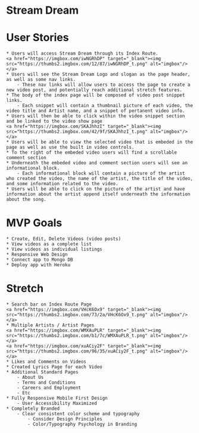 # Stream Dream

# User Stories
    * Users will access Stream Dream through its Index Route.
    <a href="https://imgbox.com/iwNGRhDP" target="_blank"><img src="https://thumbs2.imgbox.com/12/87/iwNGRhDP_t.png" alt="imgbox"/></a>
    * Users will see the Stream Dream Logo and slogan as the page header, as well as some nav links.
        - These nav links will allow users to access the page to create a new video post, and potentially reach additional stretch features.
    * The body of the index page will be composed of video post snippet links.
        - Each snippet will contain a thumbnail picture of each video, the video title and Artist name, and a snippet of pertanent video info.
    * Users will then be able to click within the video snippet section and be linked to the video show page 
    <a href="https://imgbox.com/SKAJhhzI" target="_blank"><img src="https://thumbs2.imgbox.com/42/9f/SKAJhhzI_t.png" alt="imgbox"/></a>
    * Users will be able to view the selected video that is embeded in the page as well as use the built in video controls.
    * To the right of the embeded video users will find a scrollable comment section
    * Underneath the embeded video and comment section users will see an informational block.
        - Each informational block will contain a picture of the artist who created the video, the name of the artist, the title of the video, and some information related to the video.
    * Users will be able to click on the picture of the artist and have information about the artist append itself underneath the information about the song.

# MVP Goals
	* Create, Edit, Delete Videos (video posts)
	* View videos as a complete list
	* View videos as individual listings
	* Responsive Web Design
	* Connect app to Mongo DB
	* Deploy app with Heroku

# Stretch
    * Search bar on Index Route Page
    <a href="https://imgbox.com/VHcK6Ox9" target="_blank"><img src="https://thumbs2.imgbox.com/73/2a/VHcK6Ox9_t.png" alt="imgbox"/></a>
	* Multiple Artists / Artist Pages
    <a href="https://imgbox.com/WMXAuPLR" target="_blank"><img src="https://thumbs2.imgbox.com/b1/7c/WMXAuPLR_t.png" alt="imgbox"/></a>
    <a href="https://imgbox.com/xuACiy2F" target="_blank"><img src="https://thumbs2.imgbox.com/96/35/xuACiy2F_t.png" alt="imgbox"/></a>
	* Likes and Comments on Videos
	* Created Lyrics Page for each Video
	* Additional Standard Pages
		- About Us
		- Terms and Conditions
		- Careers and Employment
		- Etc
	* Fully Responsive Mobile First Design
		- User Accessibility Maximized
	* Completely Branded
		- Clear consistent color scheme and typography
			- Consider Design Principles
			- Color/Typography Psychology in Branding

# 

#

#

#

#

#

#